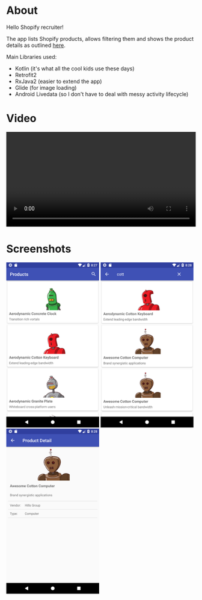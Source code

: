 # About

Hello Shopify recruiter!

The app lists Shopify products, allows filtering them and shows the product details as outlined [here](https://docs.google.com/document/d/1_GEUDvlfoMfuLhzthw_ueaet4THOhnC-rADBs_4Lf44/edit).

Main Libraries used:
* Kotlin (it's what all the cool kids use these days)
* Retrofit2
* RxJava2 (easier to extend the app)
* Glide (for image loading)
* Android Livedata (so I don't have to deal with messy activity lifecycle)

# Video
<video src="screenshots/screen_recording.mp4" width="100%" controls preload></video>

# Screenshots
<img src="screenshots/product_list.png" width="49%">
<img src="screenshots/search.png" width="49%">
<img src="screenshots/product_details.png" width="49%">